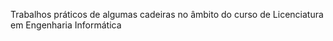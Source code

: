 Trabalhos práticos de algumas cadeiras no âmbito do curso de Licenciatura em Engenharia Informática
